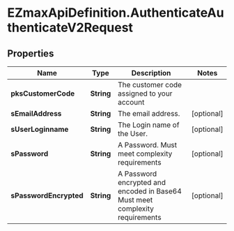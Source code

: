 # EZmaxApiDefinition.AuthenticateAuthenticateV2Request

## Properties

Name | Type | Description | Notes
------------ | ------------- | ------------- | -------------
**pksCustomerCode** | **String** | The customer code assigned to your account | 
**sEmailAddress** | **String** | The email address. | [optional] 
**sUserLoginname** | **String** | The Login name of the User. | [optional] 
**sPassword** | **String** | A Password.  Must meet complexity requirements | [optional] 
**sPasswordEncrypted** | **String** | A Password encrypted and encoded in Base64  Must meet complexity requirements | [optional] 


